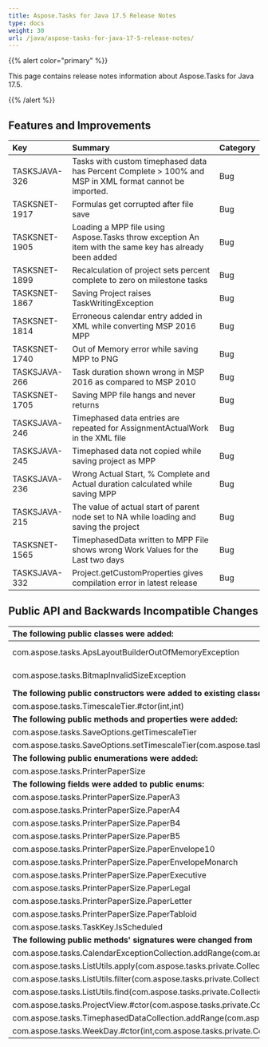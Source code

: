 ```yaml
---
title: Aspose.Tasks for Java 17.5 Release Notes
type: docs
weight: 30
url: /java/aspose-tasks-for-java-17-5-release-notes/
---
```


{{% alert color="primary" %}} 

This page contains release notes information about Aspose.Tasks for Java 17.5.

{{% /alert %}} 
## **Features and Improvements**

|**Key**|**Summary**|**Category**|
| :- | :- | :- |
|TASKSJAVA-326|Tasks with custom timephased data has Percent Complete > 100% and MSP in XML format cannot be imported.|Bug|
|TASKSNET-1917|Formulas get corrupted after file save|Bug|
|TASKSNET-1905|Loading a MPP file using Aspose.Tasks throw exception An item with the same key has already been added|Bug|
|TASKSNET-1899|Recalculation of project sets percent complete to zero on milestone tasks|Bug|
|TASKSNET-1867|Saving Project raises TaskWritingException|Bug|
|TASKSNET-1814|Erroneous calendar entry added in XML while converting MSP 2016 MPP|Bug|
|TASKSNET-1740|Out of Memory error while saving MPP to PNG|Bug|
|TASKSJAVA-266|Task duration shown wrong in MSP 2016 as compared to MSP 2010|Bug|
|TASKSNET-1705|Saving MPP file hangs and never returns|Bug|
|TASKSJAVA-246|Timephased data entries are repeated for AssignmentActualWork in the XML file|Bug|
|TASKSJAVA-245|Timephased data not copied while saving project as MPP|Bug|
|TASKSJAVA-236|Wrong Actual Start, % Complete and Actual duration calculated while saving MPP|Bug|
|TASKSJAVA-215|The value of actual start of parent node set to NA while loading and saving the project|Bug|
|TASKSNET-1565|TimephasedData written to MPP File shows wrong Work Values for the Last two days|Bug|
|TASKSJAVA-332|Project.getCustomProperties gives compilation error in latest release|Bug|
## **Public API and Backwards Incompatible Changes**

|**The following public classes were added:**|**Description**|
| :- | :- |
|com.aspose.tasks.ApsLayoutBuilderOutOfMemoryException|Represents exception which occurs when there is not enough memory to continue an image layout building.|
|com.aspose.tasks.BitmapInvalidSizeException|Represents exception which occurs when there is not enough memory to create a bitmap instance.|
|**The following public constructors were added to existing classes:**|**Description**|
|com.aspose.tasks.TimescaleTier.#ctor(int,int)|Initializes a new instance of the TimescaleTier class.|
|**The following public methods and properties were added:**|**Description**|
|com.aspose.tasks.SaveOptions.getTimescaleTier|Returns the timescale tier of the Gantt Chart view.|
|com.aspose.tasks.SaveOptions.setTimescaleTier(com.aspose.tasks.TimescaleTier)|Sets the timescale tier of the Gantt Chart view.|
|**The following public enumerations were added:**|**Description**|
|com.aspose.tasks.PrinterPaperSize|Specifies the paper size which is used for printing.|
|**The following fields were added to public enums:**|**Description**|
|com.aspose.tasks.PrinterPaperSize.PaperA3|Indicates A3 printer paper size.|
|com.aspose.tasks.PrinterPaperSize.PaperA4|Indicates A4 printer paper size.|
|com.aspose.tasks.PrinterPaperSize.PaperB4|Indicates B4 printer paper size.|
|com.aspose.tasks.PrinterPaperSize.PaperB5|Indicates B5 printer paper size.|
|com.aspose.tasks.PrinterPaperSize.PaperEnvelope10|Indicates Envelope10 printer paper size.|
|com.aspose.tasks.PrinterPaperSize.PaperEnvelopeMonarch|Indicates Envelope Monarch printer paper size.|
|com.aspose.tasks.PrinterPaperSize.PaperExecutive|Indicates Envelope executive printer paper size.|
|com.aspose.tasks.PrinterPaperSize.PaperLegal|Indicates Envelope legal printer paper size.|
|com.aspose.tasks.PrinterPaperSize.PaperLetter|Indicates Envelope Letter printer paper size.|
|com.aspose.tasks.PrinterPaperSize.PaperTabloid|Indicates Tabloid printer paper size.|
|com.aspose.tasks.TaskKey.IsScheduled|Represents the IsScheduled (Task) field.|
|**The following public methods' signatures were changed from**|**To**|
|com.aspose.tasks.CalendarExceptionCollection.addRange(com.aspose.tasks.private.Collections.Generic.IGenericEnumerable)|com.aspose.tasks.CalendarExceptionCollection.addRange(java.lang.Iterable)|
|com.aspose.tasks.ListUtils.apply(com.aspose.tasks.private.Collections.Generic.IGenericList,com.aspose.tasks.IAlgorithm,int)|com.aspose.tasks.ListUtils.apply(java.util.List,com.aspose.tasks.IAlgorithm,int)|
|com.aspose.tasks.ListUtils.filter(com.aspose.tasks.private.Collections.Generic.IGenericList,com.aspose.tasks.ICondition)|com.aspose.tasks.ListUtils.filter(java.util.List,com.aspose.tasks.ICondition)|
|com.aspose.tasks.ListUtils.find(com.aspose.tasks.private.Collections.Generic.IGenericList,com.aspose.tasks.ICondition,java.lang.Class)|com.aspose.tasks.ListUtils.find(java.util.List,com.aspose.tasks.ICondition,java.lang.Class)|
|com.aspose.tasks.ProjectView.#ctor(com.aspose.tasks.private.Collections.Generic.IGenericEnumerable)|com.aspose.tasks.ProjectView.#ctor(java.util.Collection)|
|com.aspose.tasks.TimephasedDataCollection.addRange(com.aspose.tasks.private.Collections.Generic.IGenericEnumerable)|com.aspose.tasks.TimephasedDataCollection.addRange(java.lang.Iterable)|
|com.aspose.tasks.WeekDay.#ctor(int,com.aspose.tasks.private.Collections.Generic.IGenericList)|com.aspose.tasks.WeekDay.#ctor(int,java.util.List)|

